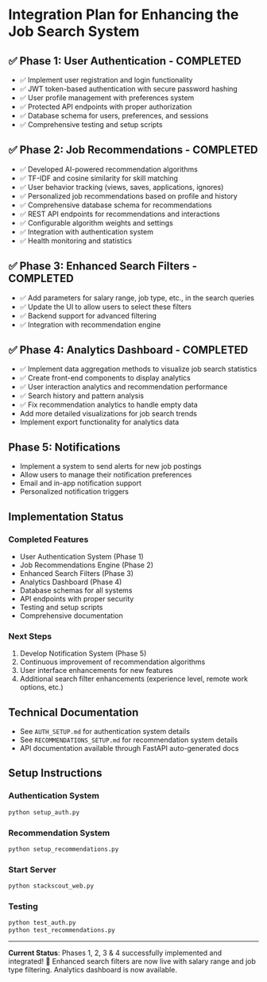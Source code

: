 # Integration Plan for Enhancing the Job Search System

## ✅ Phase 1: User Authentication - COMPLETED

- ✅ Implement user registration and login functionality
- ✅ JWT token-based authentication with secure password hashing
- ✅ User profile management with preferences system
- ✅ Protected API endpoints with proper authorization
- ✅ Database schema for users, preferences, and sessions
- ✅ Comprehensive testing and setup scripts

## ✅ Phase 2: Job Recommendations - COMPLETED  

- ✅ Developed AI-powered recommendation algorithms
- ✅ TF-IDF and cosine similarity for skill matching
- ✅ User behavior tracking (views, saves, applications, ignores)
- ✅ Personalized job recommendations based on profile and history
- ✅ Comprehensive database schema for recommendations
- ✅ REST API endpoints for recommendations and interactions
- ✅ Configurable algorithm weights and settings
- ✅ Integration with authentication system
- ✅ Health monitoring and statistics

## ✅ Phase 3: Enhanced Search Filters - COMPLETED

- ✅ Add parameters for salary range, job type, etc., in the search queries
- ✅ Update the UI to allow users to select these filters
- ✅ Backend support for advanced filtering
- ✅ Integration with recommendation engine

## ✅ Phase 4: Analytics Dashboard - COMPLETED

- ✅ Implement data aggregation methods to visualize job search statistics
- ✅ Create front-end components to display analytics
- ✅ User interaction analytics and recommendation performance
- ✅ Search history and pattern analysis
- ✅ Fix recommendation analytics to handle empty data
- Add more detailed visualizations for job search trends
- Implement export functionality for analytics data

## Phase 5: Notifications

- Implement a system to send alerts for new job postings
- Allow users to manage their notification preferences
- Email and in-app notification support
- Personalized notification triggers

## Implementation Status

### Completed Features

- User Authentication System (Phase 1)
- Job Recommendations Engine (Phase 2)
- Enhanced Search Filters (Phase 3)
- Analytics Dashboard (Phase 4)
- Database schemas for all systems
- API endpoints with proper security
- Testing and setup scripts
- Comprehensive documentation

### Next Steps

1. Develop Notification System (Phase 5)  
2. Continuous improvement of recommendation algorithms
3. User interface enhancements for new features
4. Additional search filter enhancements (experience level, remote work options, etc.)

## Technical Documentation

- See `AUTH_SETUP.md` for authentication system details
- See `RECOMMENDATIONS_SETUP.md` for recommendation system details
- API documentation available through FastAPI auto-generated docs

## Setup Instructions

### Authentication System

```bash
python setup_auth.py
```

### Recommendation System

```bash
python setup_recommendations.py
```

### Start Server

```bash
python stackscout_web.py
```

### Testing

```bash
python test_auth.py
python test_recommendations.py
```

---
**Current Status**: Phases 1, 2, 3 & 4 successfully implemented and integrated! 🎉 Enhanced search filters are now live with salary range and job type filtering. Analytics dashboard is now available.
